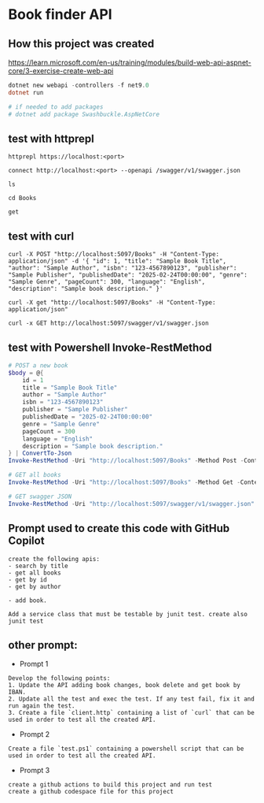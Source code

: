 # Book finder API

## How this project was created
https://learn.microsoft.com/en-us/training/modules/build-web-api-aspnet-core/3-exercise-create-web-api

```powershell
dotnet new webapi -controllers -f net9.0
dotnet run

# if needed to add packages
# dotnet add package Swashbuckle.AspNetCore
```

## test with httprepl

```
httprepl https://localhost:<port>

connect http://localhost:<port> --openapi /swagger/v1/swagger.json

ls

cd Books

get
```

## test with curl
```
curl -X POST "http://localhost:5097/Books" -H "Content-Type: application/json" -d '{ "id": 1, "title": "Sample Book Title", "author": "Sample Author", "isbn": "123-4567890123", "publisher": "Sample Publisher", "publishedDate": "2025-02-24T00:00:00", "genre": "Sample Genre", "pageCount": 300, "language": "English", "description": "Sample book description." }'

curl -X get "http://localhost:5097/Books" -H "Content-Type: application/json"

curl -x GET http://localhost:5097/swagger/v1/swagger.json
```

## test with Powershell Invoke-RestMethod
```powershell
# POST a new book
$body = @{
    id = 1
    title = "Sample Book Title"
    author = "Sample Author"
    isbn = "123-4567890123"
    publisher = "Sample Publisher"
    publishedDate = "2025-02-24T00:00:00"
    genre = "Sample Genre"
    pageCount = 300
    language = "English"
    description = "Sample book description."
} | ConvertTo-Json
Invoke-RestMethod -Uri "http://localhost:5097/Books" -Method Post -ContentType "application/json" -Body $body

# GET all books
Invoke-RestMethod -Uri "http://localhost:5097/Books" -Method Get -ContentType "application/json" | ConvertTo-Json

# GET swagger JSON
Invoke-RestMethod -Uri "http://localhost:5097/swagger/v1/swagger.json" -Method Get | ConvertTo-Json
```

## Prompt used to create this code with GitHub Copilot
```
create the following apis: 
- search by title
- get all books
- get by id
- get by author

- add book.

Add a service class that must be testable by junit test. create also junit test
```

## other prompt:
- Prompt 1
```
Develop the following points:
1. Update the API adding book changes, book delete and get book by IBAN.
2. Update all the test and exec the test. If any test fail, fix it and run again the test.
3. Create a file `client.http` containing a list of `curl` that can be used in order to test all the created API.
```
- Prompt 2
```
Create a file `test.ps1` containing a powershell script that can be used in order to test all the created API.
```
- Prompt 3

```
create a github actions to build this project and run test
create a github codespace file for this project
```

